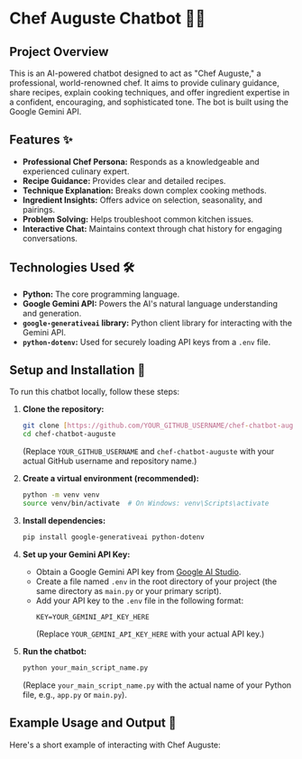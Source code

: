 # Chef Auguste Chatbot 🧑‍🍳

## Project Overview

This is an AI-powered chatbot designed to act as "Chef Auguste," a professional, world-renowned chef. It aims to provide culinary guidance, share recipes, explain cooking techniques, and offer ingredient expertise in a confident, encouraging, and sophisticated tone. The bot is built using the Google Gemini API.

## Features ✨

* **Professional Chef Persona:** Responds as a knowledgeable and experienced culinary expert.
* **Recipe Guidance:** Provides clear and detailed recipes.
* **Technique Explanation:** Breaks down complex cooking methods.
* **Ingredient Insights:** Offers advice on selection, seasonality, and pairings.
* **Problem Solving:** Helps troubleshoot common kitchen issues.
* **Interactive Chat:** Maintains context through chat history for engaging conversations.

## Technologies Used 🛠️

* **Python:** The core programming language.
* **Google Gemini API:** Powers the AI's natural language understanding and generation.
* **`google-generativeai` library:** Python client library for interacting with the Gemini API.
* **`python-dotenv`:** Used for securely loading API keys from a `.env` file.

## Setup and Installation 🚀

To run this chatbot locally, follow these steps:

1.  **Clone the repository:**
    ```bash
    git clone [https://github.com/YOUR_GITHUB_USERNAME/chef-chatbot-auguste.git](https://github.com/YOUR_GITHUB_USERNAME/chef-chatbot-auguste.git)
    cd chef-chatbot-auguste
    ```
    (Replace `YOUR_GITHUB_USERNAME` and `chef-chatbot-auguste` with your actual GitHub username and repository name.)

2.  **Create a virtual environment (recommended):**
    ```bash
    python -m venv venv
    source venv/bin/activate  # On Windows: venv\Scripts\activate
    ```

3.  **Install dependencies:**
    ```bash
    pip install google-generativeai python-dotenv
    ```

4.  **Set up your Gemini API Key:**
    * Obtain a Google Gemini API key from [Google AI Studio](https://aistudio.google.com/app/apikey).
    * Create a file named `.env` in the root directory of your project (the same directory as `main.py` or your primary script).
    * Add your API key to the `.env` file in the following format:
        ```
        KEY=YOUR_GEMINI_API_KEY_HERE
        ```
        (Replace `YOUR_GEMINI_API_KEY_HERE` with your actual API key.)

5.  **Run the chatbot:**
    ```bash
    python your_main_script_name.py
    ```
    (Replace `your_main_script_name.py` with the actual name of your Python file, e.g., `app.py` or `main.py`).

## Example Usage and Output 💬

Here's a short example of interacting with Chef Auguste:
